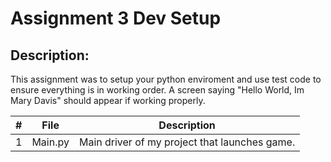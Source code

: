 # Assignment 3 Dev Setup
## Description:
This assignment was to setup your python enviroment and use test code to ensure everything is in working order. A screen saying "Hello World, Im Mary Davis" should appear if working properly.

|   #   | File            | Description                                        |
| :---: | --------------- | -------------------------------------------------- |
|   1   | Main.py         | Main driver of my project that launches game.      |

